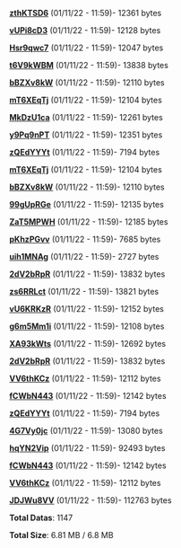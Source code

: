 [**zthKTSD6**](/data/zthKTSD6.txt) (01/11/22 - 11:59)- 12361 bytes

[**vUPi8cD3**](/data/vUPi8cD3.txt) (01/11/22 - 11:59)- 12128 bytes

[**Hsr9qwc7**](/data/Hsr9qwc7.txt) (01/11/22 - 11:59)- 12047 bytes

[**t6V9kWBM**](/data/t6V9kWBM.txt) (01/11/22 - 11:59)- 13838 bytes

[**bBZXv8kW**](/data/bBZXv8kW.txt) (01/11/22 - 11:59)- 12110 bytes

[**mT6XEqTj**](/data/mT6XEqTj.txt) (01/11/22 - 11:59)- 12104 bytes

[**MkDzU1ca**](/data/MkDzU1ca.txt) (01/11/22 - 11:59)- 12261 bytes

[**y9Pq9nPT**](/data/y9Pq9nPT.txt) (01/11/22 - 11:59)- 12351 bytes

[**zQEdYYYt**](/data/zQEdYYYt.txt) (01/11/22 - 11:59)- 7194 bytes

[**mT6XEqTj**](/data/mT6XEqTj.txt) (01/11/22 - 11:59)- 12104 bytes

[**bBZXv8kW**](/data/bBZXv8kW.txt) (01/11/22 - 11:59)- 12110 bytes

[**99gUpRGe**](/data/99gUpRGe.txt) (01/11/22 - 11:59)- 12135 bytes

[**ZaT5MPWH**](/data/ZaT5MPWH.txt) (01/11/22 - 11:59)- 12185 bytes

[**pKhzPGvv**](/data/pKhzPGvv.txt) (01/11/22 - 11:59)- 7685 bytes

[**uih1MNAg**](/data/uih1MNAg.txt) (01/11/22 - 11:59)- 2727 bytes

[**2dV2bRpR**](/data/2dV2bRpR.txt) (01/11/22 - 11:59)- 13832 bytes

[**zs6RRLct**](/data/zs6RRLct.txt) (01/11/22 - 11:59)- 13821 bytes

[**vU6KRKzR**](/data/vU6KRKzR.txt) (01/11/22 - 11:59)- 12152 bytes

[**g6m5Mm1i**](/data/g6m5Mm1i.txt) (01/11/22 - 11:59)- 12108 bytes

[**XA93kWts**](/data/XA93kWts.txt) (01/11/22 - 11:59)- 12692 bytes

[**2dV2bRpR**](/data/2dV2bRpR.txt) (01/11/22 - 11:59)- 13832 bytes

[**VV6thKCz**](/data/VV6thKCz.txt) (01/11/22 - 11:59)- 12112 bytes

[**fCWbN443**](/data/fCWbN443.txt) (01/11/22 - 11:59)- 12142 bytes

[**zQEdYYYt**](/data/zQEdYYYt.txt) (01/11/22 - 11:59)- 7194 bytes

[**4G7Vy0jc**](/data/4G7Vy0jc.txt) (01/11/22 - 11:59)- 13080 bytes

[**hqYN2Vip**](/data/hqYN2Vip.txt) (01/11/22 - 11:59)- 92493 bytes

[**fCWbN443**](/data/fCWbN443.txt) (01/11/22 - 11:59)- 12142 bytes

[**VV6thKCz**](/data/VV6thKCz.txt) (01/11/22 - 11:59)- 12112 bytes

[**JDJWu8VV**](/data/JDJWu8VV.txt) (01/11/22 - 11:59)- 112763 bytes

**Total Datas**: 1147

**Total Size**: 6.81 MB / 6.8 MB